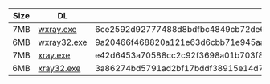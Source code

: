 |    Size   |     DL  | sha512sum |
|  ---  |  ---  |  ---  |
| 7MB | [wxray.exe](https://cdn.jsdelivr.net/gh/googleians/Xray-core@main/wxray.exe) | 6ce2592d92777488d8bdfbc4849cb72de67ae9da1c4377796b28dbe05315fe62e35760cc247d04fe12c13435c35a1a40dc6afb6f279bf609df3481f429181396 |
| 6MB | [wxray32.exe](https://cdn.jsdelivr.net/gh/googleians/Xray-core@main/wxray32.exe) | 9a20466f468820a121e63d6cbb71e945aa226f1797c3e184f3aa57804be939e888bd0020b1dd3194a7df9c42ee9de16e19dfa76ec5e7269387da31c7f4e2a367 |
| 7MB | [xray.exe](https://cdn.jsdelivr.net/gh/googleians/Xray-core@main/xray.exe) | e42d6453a70588cc2c92f3698a01b703f87c3d288b4bd47b0b3703a4e4c57b06c48eaf7324956d46cc072edf5c6763dbefdff2797fba932fd5058e16855eed11 |
| 6MB | [xray32.exe](https://cdn.jsdelivr.net/gh/googleians/Xray-core@main/xray32.exe) | 3a86274bd5791ad2bf17bddf38915e14d7aaf0dfcac9abf343560f1195ea047a49ec263d01d454b30ab8e0d48b018652dff43b9754b5ee052625482855c1b1c0 |
